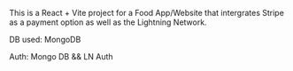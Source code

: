 This is a React + Vite project for a Food App/Website that intergrates Stripe as a payment option as well as the Lightning Network.

DB used: MongoDB

Auth: Mongo DB && LN Auth